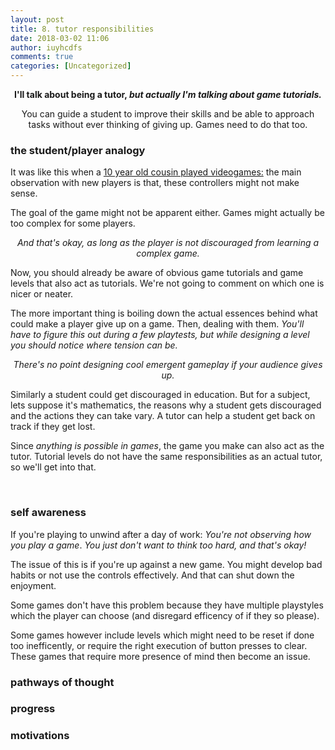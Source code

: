 ```yaml
---
layout: post
title: 8. tutor responsibilities
date: 2018-03-02 11:06
author: iuyhcdfs
comments: true
categories: [Uncategorized]
---
```

<p style="text-align:center;"><strong>I'll talk about being a tutor, <em>but actually I'm talking about game</em> <em>tutorials.</em></strong></p>
<p style="text-align:center;">You can guide a student to improve their skills and be able to approach tasks without ever thinking of giving up. Games need to do that too.</p>

<h3><strong>the student/player analogy</strong></h3>
It was like this when a <a href="https://iuondesign.wordpress.com/2018/02/20/5-a-very-nintendo-chinese-new-year/" target="_blank" rel="noopener">10 year old cousin played videogames:</a> the main observation with new players is that, these controllers might not make sense.

The goal of the game might not be apparent either. Games might actually be too complex for some players.
<p style="text-align:center;"><em>And that's okay, as long as the player is not discouraged from learning a complex game.</em></p>
Now, you should already be aware of obvious game tutorials and game levels that also act as tutorials. We're not going to comment on which one is nicer or neater.

The more important thing is boiling down the actual essences behind what could make a player give up on a game. Then, dealing with them. <em>You'll have to figure this out during a few playtests, but while designing a level you should notice where tension can be.</em>
<p style="text-align:center;"><em>There's no point designing cool emergent gameplay if your audience gives up.</em></p>
Similarly a student could get discouraged in education. But for a subject, lets suppose it's mathematics, the reasons why a student gets discouraged and the actions they can take vary. A tutor can help a student get back on track if they get lost.

Since <em>anything is possible in games</em>, the game you make can also act as the tutor. Tutorial levels do not have the same responsibilities as an actual tutor, so we'll get into that.<!--more-->

&nbsp;
<h3><strong>self awareness</strong></h3>
If you're playing to unwind after a day of work: <em>You're not observing how you play a game</em>. <em>You just don't want to think too hard, and that's okay!</em>

The issue of this is if you're up against a new game. You might develop bad habits or not use the controls effectively. And that can shut down the enjoyment.

Some games don't have this problem because they have multiple playstyles which the player can choose (and disregard efficency of if they so please).

Some games however include levels which might need to be reset if done too inefficently, or require the right execution of button presses to clear. These games that require more presence of mind then become an issue.
<h3><strong>pathways of thought</strong></h3>
<h3><strong>progress</strong></h3>
<h3><strong>motivations</strong></h3>

